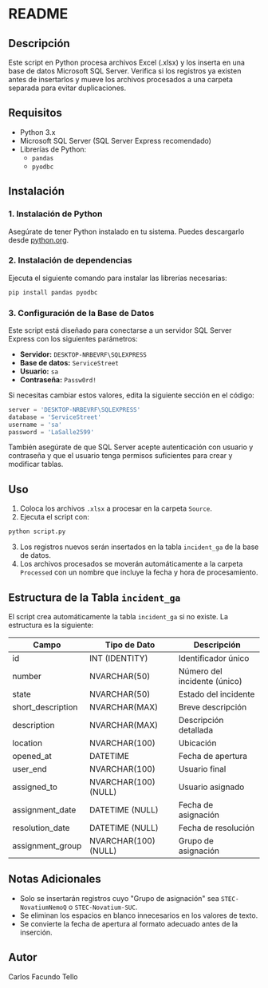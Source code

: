 # README

## Descripción
Este script en Python procesa archivos Excel (.xlsx) y los inserta en una base de datos Microsoft SQL Server. Verifica si los registros ya existen antes de insertarlos y mueve los archivos procesados a una carpeta separada para evitar duplicaciones.

## Requisitos
- Python 3.x
- Microsoft SQL Server (SQL Server Express recomendado)
- Librerías de Python:
  - `pandas`
  - `pyodbc`

## Instalación
### 1. Instalación de Python
Asegúrate de tener Python instalado en tu sistema. Puedes descargarlo desde [python.org](https://www.python.org/downloads/).

### 2. Instalación de dependencias
Ejecuta el siguiente comando para instalar las librerías necesarias:

```sh
pip install pandas pyodbc
```

### 3. Configuración de la Base de Datos
Este script está diseñado para conectarse a un servidor SQL Server Express con los siguientes parámetros:

- **Servidor:** `DESKTOP-NRBEVRF\SQLEXPRESS`
- **Base de datos:** `ServiceStreet`
- **Usuario:** `sa`
- **Contraseña:** `Passw0rd!`

Si necesitas cambiar estos valores, edita la siguiente sección en el código:

```python
server = 'DESKTOP-NRBEVRF\SQLEXPRESS'
database = 'ServiceStreet'
username = 'sa'
password = 'LaSalle2599'
```

También asegúrate de que SQL Server acepte autenticación con usuario y contraseña y que el usuario tenga permisos suficientes para crear y modificar tablas.

## Uso
1. Coloca los archivos `.xlsx` a procesar en la carpeta `Source`.
2. Ejecuta el script con:

```sh
python script.py
```

3. Los registros nuevos serán insertados en la tabla `incident_ga` de la base de datos.
4. Los archivos procesados se moverán automáticamente a la carpeta `Processed` con un nombre que incluye la fecha y hora de procesamiento.

## Estructura de la Tabla `incident_ga`
El script crea automáticamente la tabla `incident_ga` si no existe. La estructura es la siguiente:

| Campo              | Tipo de Dato       | Descripción |
|--------------------|-------------------|-------------|
| id                | INT (IDENTITY)     | Identificador único |
| number            | NVARCHAR(50)      | Número del incidente (único) |
| state             | NVARCHAR(50)      | Estado del incidente |
| short_description | NVARCHAR(MAX)     | Breve descripción |
| description       | NVARCHAR(MAX)     | Descripción detallada |
| location         | NVARCHAR(100)      | Ubicación |
| opened_at        | DATETIME           | Fecha de apertura |
| user_end         | NVARCHAR(100)      | Usuario final |
| assigned_to      | NVARCHAR(100) (NULL) | Usuario asignado |
| assignment_date  | DATETIME (NULL)    | Fecha de asignación |
| resolution_date  | DATETIME (NULL)    | Fecha de resolución |
| assignment_group | NVARCHAR(100) (NULL) | Grupo de asignación |

## Notas Adicionales
- Solo se insertarán registros cuyo "Grupo de asignación" sea `STEC-NovatiumNemoQ` o `STEC-Novatium-SUC`.
- Se eliminan los espacios en blanco innecesarios en los valores de texto.
- Se convierte la fecha de apertura al formato adecuado antes de la inserción.

## Autor
Carlos Facundo Tello
